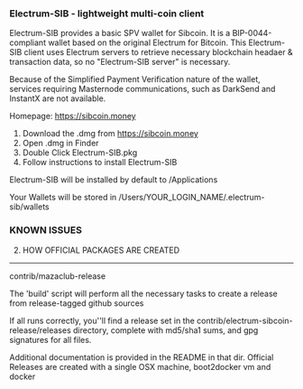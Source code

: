 ### Electrum-SIB - lightweight multi-coin client

Electrum-SIB provides a basic SPV wallet for Sibcoin. It is a BIP-0044-compliant wallet based on the original Electrum for Bitcoin. This Electrum-SIB client uses Electrum servers to retrieve necessary blockchain headaer & transaction data, so no "Electrum-SIB server" is necessary.

Because of the Simplified Payment Verification nature of the wallet, services requiring Masternode communications, such as DarkSend and InstantX are not available.

Homepage: https://sibcoin.money

1. Download the .dmg from https://sibcoin.money
2. Open .dmg in Finder
3. Double Click Electrum-SIB.pkg
4. Follow instructions to install Electrum-SIB

Electrum-SIB will be installed by default to /Applications

Your Wallets will be stored in /Users/YOUR_LOGIN_NAME/.electrum-sib/wallets

### KNOWN ISSUES



2. HOW OFFICIAL PACKAGES ARE CREATED
------------------------------------

contrib/mazaclub-release

 
The 'build' script will perform all the necessary tasks to 
create a release from release-tagged github sources

If all runs correctly, you''ll find a release set in the 
contrib/electrum-sibcoin-release/releases directory, complete with 
md5/sha1 sums, and gpg signatures for all files. 

Additional documentation is provided in the README in that dir.
Official Releases are created with a single OSX machine, boot2docker vm and docker


